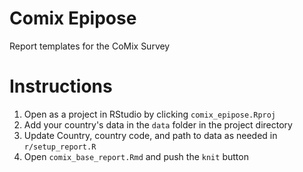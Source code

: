 # Comix Epipose

Report templates for the CoMix Survey

# Instructions 

1. Open as a project in RStudio by clicking `comix_epipose.Rproj`
2. Add your country's data in the `data` folder in the project directory
3. Update Country, country code, and path to data as needed in `r/setup_report.R`
4. Open `comix_base_report.Rmd` and push the `knit` button
